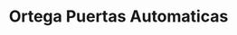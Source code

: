 ---
title: "Ortega Puertas Automaticas"
url: /toluca-de-lerdo/ortega-puertas-automaticas/
shop: comercio
---
